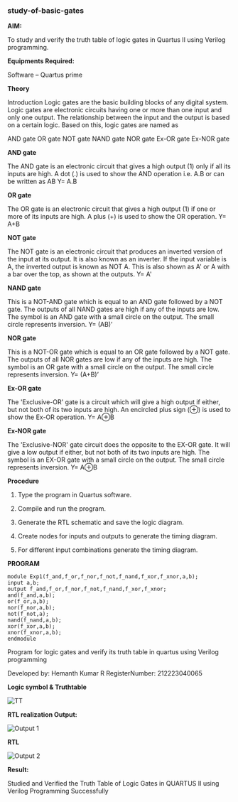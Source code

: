### study-of-basic-gates

**AIM:** 

To study and verify the truth table of logic gates in Quartus II using Verilog programming.

**Equipments Required:**

Software – Quartus prime 

**Theory**

Introduction Logic gates are the basic building blocks of any digital system. Logic gates are electronic circuits having one or more than one input and only one output. The relationship between the input and the output is based on a certain logic. Based on this, logic gates are named as

AND gate OR gate NOT gate NAND gate NOR gate Ex-OR gate Ex-NOR gate

**AND gate**

The AND gate is an electronic circuit that gives a high output (1) only if all its inputs are high. A dot (.) is used to show the AND operation i.e. A.B or can be written as AB
Y= A.B

**OR gate** 

The OR gate is an electronic circuit that gives a high output (1) if one or more of its inputs are high. A plus (+) is used to show the OR operation.
Y= A+B

**NOT gate**

The NOT gate is an electronic circuit that produces an inverted version of the input at its output. It is also known as an inverter. If the input variable is A, the inverted output is known as NOT A. This is also shown as A' or A with a bar over the top, as shown at the outputs.
Y= A'

**NAND gate**

This is a NOT-AND gate which is equal to an AND gate followed by a NOT gate. The outputs of all NAND gates are high if any of the inputs are low. The symbol is an AND gate with a small circle on the output. The small circle represents inversion.
Y= (AB)’

**NOR gate**

This is a NOT-OR gate which is equal to an OR gate followed by a NOT gate. The outputs of all NOR gates are low if any of the inputs are high. The symbol is an OR gate with a small circle on the output. The small circle represents inversion.
Y= (A+B)’

**Ex-OR gate**

The 'Exclusive-OR' gate is a circuit which will give a high output if either, but not both of its two inputs are high. An encircled plus sign (⊕) is used to show the Ex-OR operation.
Y= A⊕B

**Ex-NOR gate**

The 'Exclusive-NOR' gate circuit does the opposite to the EX-OR gate. It will give a low output if either, but not both of its two inputs are high. The symbol is an EX-OR gate with a small circle on the output. The small circle represents inversion.
Y= A⊕B

**Procedure** 

1.	Type the program in Quartus software.

2.	Compile and run the program.

3.	Generate the RTL schematic and save the logic diagram.

4.	Create nodes for inputs and outputs to generate the timing diagram.

5.	For different input combinations generate the timing diagram.


**PROGRAM**

```
module Exp1(f_and,f_or,f_nor,f_not,f_nand,f_xor,f_xnor,a,b);
input a,b;
output f_and,f_or,f_nor,f_not,f_nand,f_xor,f_xnor;
and(f_and,a,b);
or(f_or,a,b);
nor(f_nor,a,b);
not(f_not,a);
nand(f_nand,a,b);
xor(f_xor,a,b);
xnor(f_xnor,a,b);
endmodule
```

Program for logic gates and verify its truth table in quartus using Verilog programming

 Developed by: Hemanth Kumar R RegisterNumber: 212223040065
 
**Logic symbol & Truthtable**

![TT](https://github.com/user-attachments/assets/eff27701-cfeb-4c7b-b3c5-6d00645604cd)

**RTL realization Output:** 

![Output 1](https://github.com/user-attachments/assets/f4d82e1a-c7ee-42ed-8d1a-1ac2cd72aa12)

**RTL**

![Output 2](https://github.com/user-attachments/assets/b4a935e2-da38-4f8f-86c5-abffa13f7ab1)

**Result:**

Studied and Verified the Truth Table of Logic Gates in QUARTUS II using Verilog Programming Successfully
